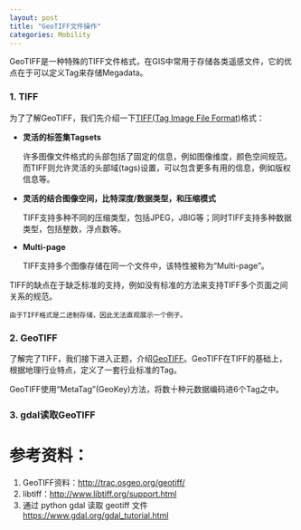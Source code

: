 ```yaml
---
layout: post
title: "GeoTIFF文件操作"
categories: Mobility
---
```

GeoTIFF是一种特殊的TIFF文件格式，在GIS中常用于存储各类遥感文件，它的优点在于可以定义Tag来存储Megadata。

### 1. TIFF
为了了解GeoTIFF，我们先介绍一下[TIFF(Tag Image File Format)](https://www.awaresystems.be/imaging/tiff/faq.html)格式：

- **灵活的标签集Tagsets**

    许多图像文件格式的头部包括了固定的信息，例如图像维度，颜色空间规范。而TIFF则允许灵活的头部域(tags)设置，可以包含更多有用的信息，例如版权信息等。

- **灵活的结合图像空间，比特深度/数据类型，和压缩模式**

    TIFF支持多种不同的压缩类型，包括JPEG，JBIG等；同时TIFF支持多种数据类型，包括整数，浮点数等。

- **Multi-page**

    TIFF支持多个图像存储在同一个文件中，该特性被称为“Multi-page”。

TIFF的缺点在于缺乏标准的支持，例如没有标准的方法来支持TIFF多个页面之间关系的规范。

```
由于TIFF格式是二进制存储，因此无法直观展示一个例子。
```

### 2. GeoTIFF

了解完了TIFF，我们接下进入正题，介绍[GeoTIFF](http://geotiff.maptools.org/spec/contents.html)。GeoTIFF在TIFF的基础上，根据地理行业特点，定义了一套行业标准的Tag。

GeoTIFF使用“MetaTag”(GeoKey)方法，将数十种元数据编码进6个Tag之中。



### 3. gdal读取GeoTIFF


# 参考资料：
1. GeoTIFF资料：http://trac.osgeo.org/geotiff/   
2. libtiff：http://www.libtiff.org/support.html
3. 通过 python gdal 读取 geotiff 文件 https://www.gdal.org/gdal_tutorial.html